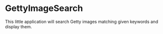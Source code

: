 # GettyImageSearch
This little application will search Getty images matching given keywords and display them.
